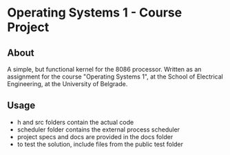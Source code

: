 # Operating Systems 1 - Course Project
## About
A simple, but functional kernel for the 8086 processor. Written as an assignment for the course "Operating Systems 1", at the School of Electrical Engineering, at the University of Belgrade.
## Usage
* h and src folders contain the actual code
* scheduler folder contains the external process scheduler
* project specs and docs are provided in the docs folder
* to test the solution, include files from the public test folder
